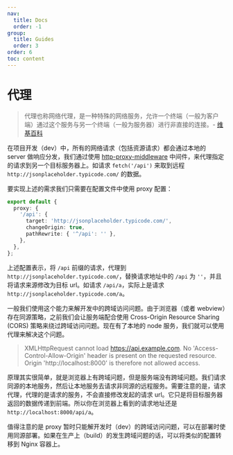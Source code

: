 ```yaml
---
nav:
  title: Docs
  order: -1
group:
  title: Guides
  order: 3
order: 6
toc: content
---
```


# 代理

> 代理也称网络代理，是一种特殊的网络服务，允许一个终端（一般为客户端）通过这个服务与另一个终端（一般为服务器）进行非直接的连接。- [维基百科](https://zh.wikipedia.org/wiki/%E4%BB%A3%E7%90%86%E6%9C%8D%E5%8A%A1%E5%99%A8)

在项目开发（dev）中，所有的网络请求（包括资源请求）都会通过本地的 server 做响应分发，我们通过使用 [http-proxy-middleware](https://github.com/chimurai/http-proxy-middleware) 中间件，来代理指定的请求到另一个目标服务器上。如请求 `fetch('/api')` 来取到远程 `http://jsonplaceholder.typicode.com/` 的数据。

要实现上述的需求我们只需要在配置文件中使用 proxy 配置：

```ts
export default {
  proxy: {
    '/api': {
      target: 'http://jsonplaceholder.typicode.com/',
      changeOrigin: true,
      pathRewrite: { '^/api': '' },
    },
  },
};
```

上述配置表示，将 `/api` 前缀的请求，代理到 `http://jsonplaceholder.typicode.com/`，替换请求地址中的 `/api` 为 `''`，并且将请求来源修改为目标 url。如请求 `/api/a`，实际上是请求 `http://jsonplaceholder.typicode.com/a`。

一般我们使用这个能力来解开发中的跨域访问问题。由于浏览器（或者 webview）存在同源策略，之前我们会让服务端配合使用 Cross-Origin Resource Sharing (CORS) 策略来绕过跨域访问问题。现在有了本地的 node 服务，我们就可以使用代理来解决这个问题。

> XMLHttpRequest cannot load https://api.example.com. No 'Access-Control-Allow-Origin' header is present on the requested resource. Origin 'http://localhost:8000' is therefore not allowed access.

原理其实很简单，就是浏览器上有跨域问题，但是服务端没有跨域问题。我们请求同源的本地服务，然后让本地服务去请求非同源的远程服务。需要注意的是，请求代理，代理的是请求的服务，不会直接修改发起的请求 url。它只是将目标服务器返回的数据传递到前端。所以你在浏览器上看到的请求地址还是 `http://localhost:8000/api/a`。

值得注意的是 proxy 暂时只能解开发时（dev）的跨域访问问题，可以在部署时使用同源部署。如果在生产上（build）的发生跨域问题的话，可以将类似的配置转移到 Nginx 容器上。
